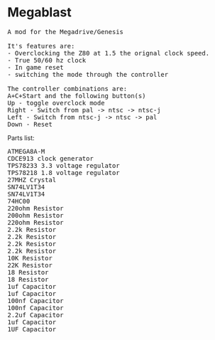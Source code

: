 # Megablast
<pre>
A mod for the Megadrive/Genesis

It's features are:
- Overclocking the Z80 at 1.5 the orignal clock speed.
- True 50/60 hz clock
- In game reset
- switching the mode through the controller

The controller combinations are:
A+C+Start and the following button(s)
Up - toggle overclock mode
Right - Switch from pal -> ntsc -> ntsc-j
Left - Switch from ntsc-j -> ntsc -> pal
Down - Reset
</pre>

Parts list:
<pre>
ATMEGA8A-M
CDCE913 clock generator
TPS78233 3.3 voltage regulator
TPS78218 1.8 voltage regulator
27MHZ Crystal
SN74LV1T34
SN74LV1T34
74HC00
220ohm Resistor
200ohm Resistor
220ohm Resistor
2.2k Resistor
2.2k Resistor
2.2k Resistor
2.2k Resistor
10K Resistor
22K Resistor
18 Resistor
18 Resistor
1uf Capacitor
1uf Capacitor
100nf Capacitor	
100nf Capacitor
2.2uf Capacitor
1uf Capacitor
1UF Capacitor
<pre>
